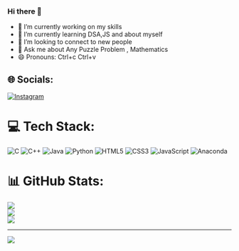 ### Hi there 👋
- 🔭 I’m currently working on my skills
- 🌱 I’m currently learning DSA,JS and about myself
- 👯 I’m looking to connect to new people
- 💬 Ask me about Any Puzzle Problem , Mathematics
- 😄 Pronouns: Ctrl+c Ctrl+v



## 🌐 Socials:
[![Instagram](https://img.shields.io/badge/Instagram-%23E4405F.svg?logo=Instagram&logoColor=white)](https://instagram.com/maybe.jeet) 

# 💻 Tech Stack:
![C](https://img.shields.io/badge/c-%2300599C.svg?style=for-the-badge&logo=c&logoColor=white) ![C++](https://img.shields.io/badge/c++-%2300599C.svg?style=for-the-badge&logo=c%2B%2B&logoColor=white) ![Java](https://img.shields.io/badge/java-%23ED8B00.svg?style=for-the-badge&logo=openjdk&logoColor=white) ![Python](https://img.shields.io/badge/python-3670A0?style=for-the-badge&logo=python&logoColor=ffdd54) ![HTML5](https://img.shields.io/badge/html5-%23E34F26.svg?style=for-the-badge&logo=html5&logoColor=white) ![CSS3](https://img.shields.io/badge/css3-%231572B6.svg?style=for-the-badge&logo=css3&logoColor=white) ![JavaScript](https://img.shields.io/badge/javascript-%23323330.svg?style=for-the-badge&logo=javascript&logoColor=%23F7DF1E) ![Anaconda](https://img.shields.io/badge/Anaconda-%2344A833.svg?style=for-the-badge&logo=anaconda&logoColor=white)
# 📊 GitHub Stats:
![](https://github-readme-stats.vercel.app/api?username=maybejeet&theme=dark&hide_border=false&include_all_commits=false&count_private=false)<br/>
![](https://github-readme-streak-stats.herokuapp.com/?user=maybejeet&theme=dark&hide_border=false)<br/>
![](https://github-readme-stats.vercel.app/api/top-langs/?username=maybejeet&theme=dark&hide_border=false&include_all_commits=false&count_private=false&layout=compact)

---

[![](https://visitcount.itsvg.in/api?id=maybejeet&label=Profile%20Views&color=11&icon=5&pretty=true)](https://visitcount.itsvg.in)

<!-- Proudly created with GPRM ( https://gprm.itsvg.in ) -->
